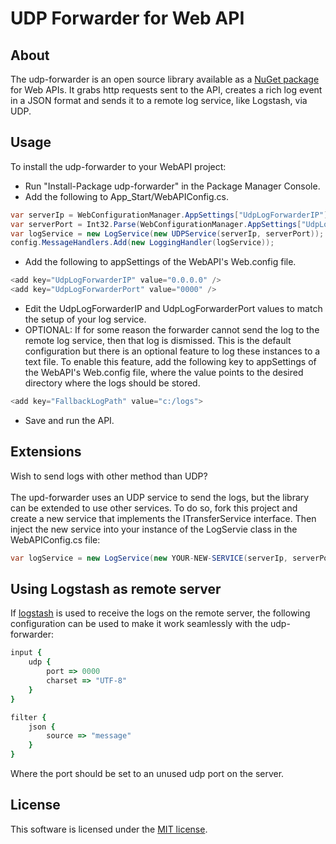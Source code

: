# UDP Forwarder for Web API

## About ##
The udp-forwarder is an open source library available as a [NuGet package](https://www.nuget.org/packages/UDPForwarder/) for Web APIs. It grabs http requests sent to the API, creates a rich log event in a JSON format and sends it to a remote log service, like Logstash, via UDP.

## Usage ##
To install the udp-forwarder to your WebAPI project: 
* Run "Install-Package udp-forwarder" in the Package Manager Console.
* Add the following to App_Start/WebAPIConfig.cs.
```csharp
var serverIp = WebConfigurationManager.AppSettings["UdpLogForwarderIP"];
var serverPort = Int32.Parse(WebConfigurationManager.AppSettings["UdpLogForwarderPort"]); ;
var logService = new LogService(new UDPService(serverIp, serverPort));
config.MessageHandlers.Add(new LoggingHandler(logService));
```
* Add the following to appSettings of the WebAPI's Web.config file.
```csharp
<add key="UdpLogForwarderIP" value="0.0.0.0" />
<add key="UdpLogForwarderPort" value="0000" /> 
```
* Edit the UdpLogForwarderIP and UdpLogForwarderPort values to match the setup of your log service.
* OPTIONAL: If for some reason the forwarder cannot send the log to the remote log service, then that log is dismissed. This is the default configuration but there is an optional feature to log these instances to a text file. To enable this feature, add the following key to appSettings of the WebAPI's Web.config file, where the value points to the desired directory where the logs should be stored.
```csharp
<add key="FallbackLogPath" value="c:/logs">
```

* Save and run the API.

## Extensions ##
Wish to send logs with other method than UDP? <br><br>
The upd-forwarder uses an UDP service to send the logs, but the library can be extended to use other services. To do so, fork this project and create a new service that implements the ITransferService interface. Then inject the new service into your instance of the LogServie class in the WebAPIConfig.cs file:
```csharp
var logService = new LogService(new YOUR-NEW-SERVICE(serverIp, serverPort));
```

## Using Logstash as remote server ##
If [logstash](http://logstash.net/) is used to receive the logs on the remote server, the following configuration can be used to make it work seamlessly with the udp-forwarder:
```ruby
input {
	udp {
		port => 0000
		charset => "UTF-8"
	}
}

filter {
	json {
		source => "message"
	}
}
```
Where the port should be set to an unused udp port on the server.

## License ##
This software is licensed under the [MIT license](https://github.com/TopGunSoftware/udp-forwarder/blob/master/LICENSE).
